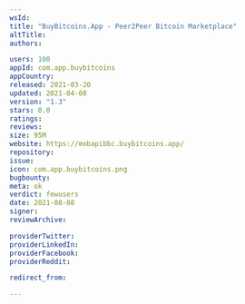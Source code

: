 ```yaml
---
wsId: 
title: "BuyBitcoins.App - Peer2Peer Bitcoin Marketplace"
altTitle: 
authors:

users: 100
appId: com.app.buybitcoins
appCountry: 
released: 2021-03-20
updated: 2021-04-08
version: "1.3"
stars: 0.0
ratings: 
reviews: 
size: 95M
website: https://mobapibbc.buybitcoins.app/
repository: 
issue: 
icon: com.app.buybitcoins.png
bugbounty: 
meta: ok
verdict: fewusers
date: 2021-08-08
signer: 
reviewArchive:

providerTwitter: 
providerLinkedIn: 
providerFacebook: 
providerReddit: 

redirect_from:

---
```


